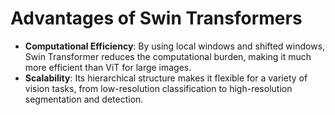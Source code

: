 # Advantages of Swin Transformers

- **Computational Efficiency**: By using local windows and shifted windows, Swin Transformer reduces the computational burden, making it much more efficient than ViT for large images.
- **Scalability**: Its hierarchical structure makes it flexible for a variety of vision tasks, from low-resolution classification to high-resolution segmentation and detection.
